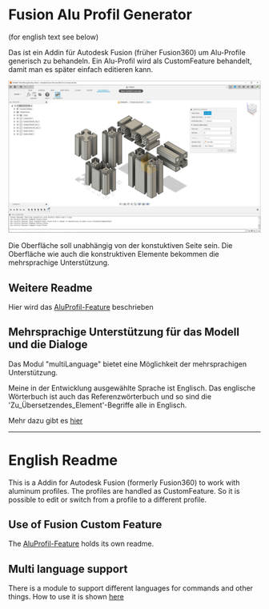 # Fusion Alu Profil Generator
(for english text see below)

Das ist ein Addin für Autodesk Fusion (früher Fusion360) um Alu-Profile generisch zu behandeln. Ein Alu-Profil wird als CustomFeature behandelt, damit man es später einfach editieren kann.

![Ein Preview der Funktion](resources/preview.jpg)

Die Oberfläche soll unabhängig von der konstuktiven Seite sein. Die Oberfläche wie auch die konstruktiven Elemente bekommen die mehrsprachige Unterstützung.

## Weitere Readme
Hier wird das [AluProfil-Feature](customFeatures/aluProfileFeature/readme.md) beschrieben

## Mehrsprachige Unterstützung für das Modell und die Dialoge
Das Modul "multiLanguage" bietet eine Möglichkeit der mehrsprachigen Unterstützung.

Meine in der Entwicklung ausgewählte Sprache ist Englisch. Das englische Wörterbuch ist auch das Referenzwörterbuch und so sind die 'Zu_Übersetzendes_Element'-Begriffe alle in Englisch.

Mehr dazu gibt es [hier](multiLanguage/readme.md)


---------------------------------------------------
# English Readme

This is a Addin for Autodesk Fusion (formerly Fusion360) to work with aluminum profiles. The profiles are handled as CustomFeature. So it is possible to edit or switch from a profile to a different profile.

## Use of Fusion Custom Feature
The [AluProfil-Feature](customFeatures/aluProfileFeature/readme.md) holds its own readme.

## Multi language support
There is a module to support different languages for commands and other things.
How to use it is shown [here](multiLanguage/readme.md)
